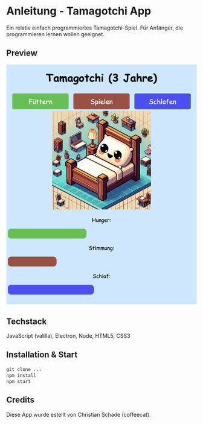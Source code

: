 
# Anleitung - Tamagotchi App
Ein relativ einfach programmiertes Tamagotchi-Spiel.
Für Anfänger, die programmieren lernen wollen geeignet.

## Preview
![demo](demo.jpg)


## Techstack
JavaScript (valilla), Electron, Node, HTML5, CSS3
## Installation & Start

```
git clone ...
npm install
npm start 
````

## Credits
Diese App wurde estellt von Christian Schade (coffeecat).

